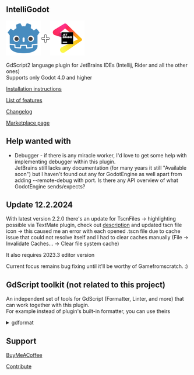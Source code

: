 ## IntelliGodot

<div style="display: flex; align-items: center;">
    <a href="https://godotengine.org">
        <img src="screens/godot.svg" alt="JetBrains" width="96">
    </a>
    <img src="screens/plus.png">
    <a href="https://www.jetbrains.com" data-ui-trademark="Copyright © 2000-2023 JetBrains s.r.o. JetBrains and the JetBrains logo are registered trademarks of JetBrains s.r.o.">
        <img src="screens/jb_beam.svg" alt="Godot" width="96">
    </a>
</div>

GdScript2 language plugin for JetBrains IDEs (Intellij, Rider and all the other ones)  
Supports only Godot 4.0 and higher

[Installation instructions](documentation%2Finstallation.md)

[List of features](documentation%2Ffeatures%2Ffeatures.md)

[Changelog](CHANGELOG.md)

[Marketplace page](https://plugins.jetbrains.com/plugin/20123-gdscript)

## Help wanted with

- Debugger - if there is any miracle worker, I'd love to get some help with implementing debugger within this plugin.  
JetBrains still lacks any documentation (for many years it still "Available soon") but I haven't found out any
for GodotEngine as well apart from adding --remote-debug with port. Is there any API overview of what GodotEngine sends/expects?

## Update 12.2.2024

With latest version 2.2.0 there's an update for TscnFiles -> highlighting possible via TextMate plugin,
check out [description](https://gitlab.com/IceExplosive/gdscript/-/merge_requests/6) and updated tscn file icon
-> this caused me an error with each opened .tscn file due to cache issue that could not resolve itself and I had to 
clear caches manually (File -> Invalidate Caches... -> Clear file system cache)

It also requires 2023.3 editor version

Current focus remains bug fixing until it'll be worthy of Gamefromscratch. :)

## GdScript toolkit (not related to this project)

An independent set of tools for GdScript (Formatter, Linter, and more) that can work together with this plugin.  
For example instead of plugin's built-in formatter, you can use theirs 
<details>
    <summary>gdformat</summary>

- Install by their own tutorial
- Add File Watcher `Settings -> Tools -> File Watchers`
- File type: `GdScript language file`
- Scope: `Project files`
- Program: `/home/{username}/.local/bin/gdformat`
- Arguments: `-l 160 $FilePath$`
- Output paths to refresh: `$FilePath$`
- Enable Auto-save edited files to trigger the watcher
- Thanks to @e.sirkova for mentioning it.
</details>

## Support

[BuyMeACoffee](https://www.buymeacoffee.com/iceexplosive)

[Contribute](CONTRIBUTING.md)
